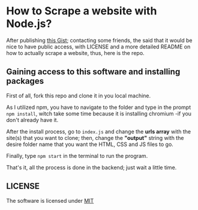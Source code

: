 # How to Scrape a website with Node.js?

After publishing [this Gist](https://gist.github.com/diogojorgebasso/011fd4c3df2af764826b59205fbdda67); contacting some friends, the said that it would be nice to have public access, with LICENSE and a more detailed README on how to actually scrape a website, thus, here is the repo.

## Gaining access to this software and installing packages

First of all, fork this repo and clone it in you local machine.

As I utilized npm, you have to navigate to the folder and type in the prompt `npm install`, witch take some time because it is installing chromium -if you don't already have it.

After the install process, go to `index.js` and change the **urls array** with the site(s) that you want to clone; then, change the **"output"** string with the desire folder name that you want the HTML, CSS and JS files to go.

Finally, type `npm start` in the terminal to run the program.

That's it, all the process is done in the backend; just wait a little time.

## LICENSE

The software is licensed under [MIT](LICENSE)
